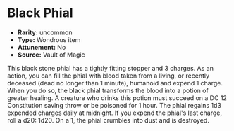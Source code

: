 
# Black Phial

* **Rarity:** uncommon
* **Type:** Wondrous item
* **Attunement:** No
* **Source:** Vault of Magic


This black stone phial has a tightly fitting stopper and 3 charges. As an action, you can fill the phial with blood taken from a living, or recently deceased (dead no longer than 1 minute), humanoid and expend 1 charge. When you do so, the black phial transforms the blood into a potion of greater healing. A creature who drinks this potion must succeed on a DC 12 Constitution saving throw or be poisoned for 1 hour. The phial regains 1d3 expended charges daily at midnight. If you expend the phial's last charge, roll a d20: 1d20. On a 1, the phial crumbles into dust and is destroyed.
